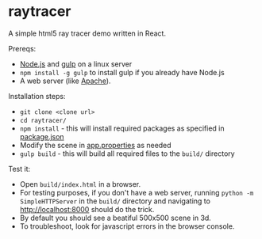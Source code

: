 # raytracer

A simple html5 ray tracer demo written in React.

Prereqs:
* [Node.js](https://nodejs.org/) and [gulp](http://browserify.org/) on a linux server
 * `npm install -g gulp` to install gulp if you already have Node.js
* A web server (like [Apache](https://httpd.apache.org/)).

Installation steps:
* `git clone <clone url>`
* `cd raytracer/`
* `npm install` - this will install required packages as specified in [package.json](package.json)
* Modify the scene in [app.properties](app.properties) as needed
* `gulp build` - this will build all required files to the `build/` directory

Test it:
* Open `build/index.html` in a browser.
 * For testing purposes, if you don't have a web server, running `python -m SimpleHTTPServer` in the `build/` directory and navigating to [http://localhost:8000](http://localhost:8000) should do the trick.
* By default you should see a beatiful 500x500 scene in 3d.
* To troubleshoot, look for javascript errors in the browser console.

